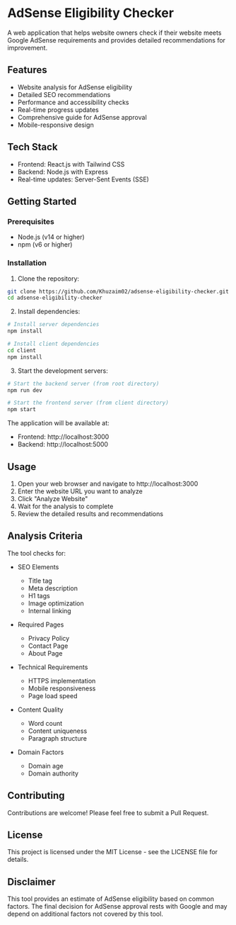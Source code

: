 # AdSense Eligibility Checker

A web application that helps website owners check if their website meets Google AdSense requirements and provides detailed recommendations for improvement.

## Features

- Website analysis for AdSense eligibility
- Detailed SEO recommendations
- Performance and accessibility checks
- Real-time progress updates
- Comprehensive guide for AdSense approval
- Mobile-responsive design

## Tech Stack

- Frontend: React.js with Tailwind CSS
- Backend: Node.js with Express
- Real-time updates: Server-Sent Events (SSE)

## Getting Started

### Prerequisites

- Node.js (v14 or higher)
- npm (v6 or higher)

### Installation

1. Clone the repository:
```bash
git clone https://github.com/Khuzaim02/adsense-eligibility-checker.git
cd adsense-eligibility-checker
```

2. Install dependencies:
```bash
# Install server dependencies
npm install

# Install client dependencies
cd client
npm install
```

3. Start the development servers:
```bash
# Start the backend server (from root directory)
npm run dev

# Start the frontend server (from client directory)
npm start
```

The application will be available at:
- Frontend: http://localhost:3000
- Backend: http://localhost:5000

## Usage

1. Open your web browser and navigate to http://localhost:3000
2. Enter the website URL you want to analyze
3. Click "Analyze Website"
4. Wait for the analysis to complete
5. Review the detailed results and recommendations

## Analysis Criteria

The tool checks for:

- SEO Elements
  - Title tag
  - Meta description
  - H1 tags
  - Image optimization
  - Internal linking

- Required Pages
  - Privacy Policy
  - Contact Page
  - About Page

- Technical Requirements
  - HTTPS implementation
  - Mobile responsiveness
  - Page load speed

- Content Quality
  - Word count
  - Content uniqueness
  - Paragraph structure

- Domain Factors
  - Domain age
  - Domain authority

## Contributing

Contributions are welcome! Please feel free to submit a Pull Request.

## License

This project is licensed under the MIT License - see the LICENSE file for details.

## Disclaimer

This tool provides an estimate of AdSense eligibility based on common factors. The final decision for AdSense approval rests with Google and may depend on additional factors not covered by this tool.
